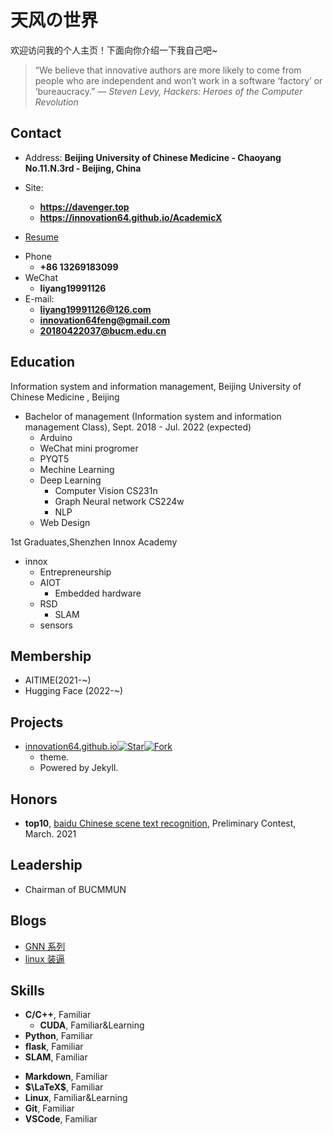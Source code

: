 # 天风の世界


欢迎访问我的个人主页！下面向你介绍一下我自己吧\~

>“We believe that innovative authors are more likely to come from people who are independent and won’t work in a software ‘factory’ or ‘bureaucracy.”
*― Steven Levy, Hackers: Heroes of the Computer Revolution*


<!-- .slide -->

## Contact

- Address: **Beijing University of Chinese Medicine - Chaoyang No.11.N.3rd - Beijing, China**

- Site: 
  - **<https://davenger.top>**
  - **<https://innovation64.github.io/AcademicX>**
- [Resume](https://innovation64.github.io/ly.pdf)

<!-- .slide vertical=true -->

- Phone
  - **+86 13269183099**
- WeChat
  - **liyang19991126**
- E-mail:
  - **[liyang19991126@126.com](mailto:liyang19991126@126.com)**
  - **[innovation64feng@gmail.com](mailto:innovation64feng@gmail.com)**
  - **[20180422037@bucm.edu.cn](mailto:20180422037@bucm.edu.cn)**

<!-- .slide -->

## Education

<!-- .slide vertical=true -->

Information system and information management, Beijing University of Chinese Medicine , Beijing


<!-- .slide vertical=true -->

- Bachelor of management (Information system and information management Class), Sept. 2018 - Jul. 2022 (expected)
  - Arduino
  - WeChat mini progromer
  - PYQT5
  - Mechine Learning
  - Deep Learning
    - Computer Vision CS231n
    - Graph Neural network CS224w
    - NLP
  - Web Design



<!-- .slide vertical=true -->

1st Graduates,Shenzhen Innox Academy
- innox
  - Entrepreneurship  
  - AIOT
    - Embedded hardware
  - RSD
    - SLAM
  - sensors
   

<!-- .slide -->

## Membership

<!--.slide vertical=true -->

- AITIME(2021-~)
- Hugging Face (2022-~)

<!-- .slide -->

## Projects

<!-- .slide vertical=true -->

- [innovation64.github.io](https://github.com/innovation64/innovation64.github.io)[![Star](https://img.shields.io/github/stars/innovation64/innovation64.github.io.svg)](https://github.com/innovation64/innovation64.github.io)[![Fork](https://img.shields.io/github/forks/innovation64/innovation64.github.io.github.io.svg)](https://github.com/innovation64/innovation64.github.io/fork)
  - theme.
  - Powered by Jekyll.
<!-- .slide -->

## Honors

- **top10**, [baidu Chinese scene text recognition](https://aistudio.baidu.com/aistudio/projectdetail/1673180), Preliminary Contest, March. 2021

<!-- .slide -->

## Leadership

- Chairman of BUCMMUN

<!-- .slide -->

## Blogs

- [GNN 系列](https://innovation64.github.io/_posts/2021-12-30-GNN-1.1/)
- [linux 装逼](https://innovation64.github.io/_posts/2021-08-21-linux%E8%A3%85%E9%80%BC%E7%A5%9E%E5%99%A8/)
<!-- .slide -->

## Skills

<!-- .slide vertical=true -->

- **C/C++**, Familiar
  - **CUDA**, Familiar&Learning
- **Python**, Familiar
- **flask**, Familiar
- **SLAM**, Familiar

<!-- .slide vertical=true -->

- **Markdown**, Familiar
- **$\LaTeX$**, Familiar
- **Linux**, Familiar&Learning
- **Git**, Familiar
- **VSCode**, Familiar
